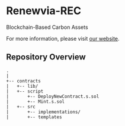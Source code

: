 # Renewvia-REC
Blockchain-Based Carbon Assets

For more information, please visit [our website](https://www.r-recs.com/).

## Repository Overview
```
.
|
+-- contracts
|   +-- lib/
|   +-- script
|       +-- DeployNewContract.s.sol
|       +-- Mint.s.sol
|   +-- src
|       +-- implementations/
|       +-- templates
```
